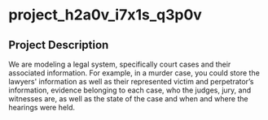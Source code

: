 # project_h2a0v_i7x1s_q3p0v

## Project Description
We are modeling a legal system, specifically court cases and their associated information. 
For example, in a murder case, you could store the lawyers' information as well as their represented victim and perpetrator’s information, evidence belonging to each case, who the judges, jury, and witnesses are, as well as the state of the case and when and where the hearings were held.
